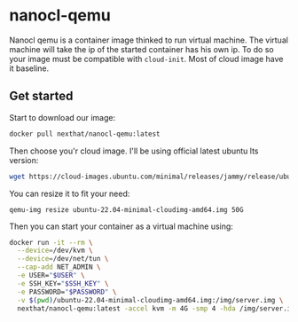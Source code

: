 # nanocl-qemu

Nanocl qemu is a container image thinked to run virtual machine.
The virtual machine will take the ip of the started container has his own ip.
To do so your image must be compatible with `cloud-init`.
Most of cloud image have it baseline.

## Get started

Start to download our image:

```sh
docker pull nexthat/nanocl-qemu:latest
```

Then choose you'r cloud image.
I'll be using official latest ubuntu lts version:

```sh
wget https://cloud-images.ubuntu.com/minimal/releases/jammy/release/ubuntu-22.04-minimal-cloudimg-amd64.img
```

You can resize it to fit your need:

```
qemu-img resize ubuntu-22.04-minimal-cloudimg-amd64.img 50G
```

Then you can start your container as a virtual machine using:

```sh
docker run -it --rm \
  --device=/dev/kvm \
  --device=/dev/net/tun \
  --cap-add NET_ADMIN \
  -e USER="$USER" \
  -e SSH_KEY="$SSH_KEY" \
  -e PASSWORD="$PASSWORD" \
  -v $(pwd)/ubuntu-22.04-minimal-cloudimg-amd64.img:/img/server.img \
  nexthat/nanocl-qemu:latest -accel kvm -m 4G -smp 4 -hda /img/server.img
```
